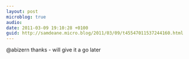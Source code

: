 ```yaml
---
layout: post
microblog: true
audio: 
date: 2011-03-09 19:10:28 +0100
guid: http://samdeane.micro.blog/2011/03/09/t45547011537244160.html
---
```

@abizern thanks - will give it a go later
